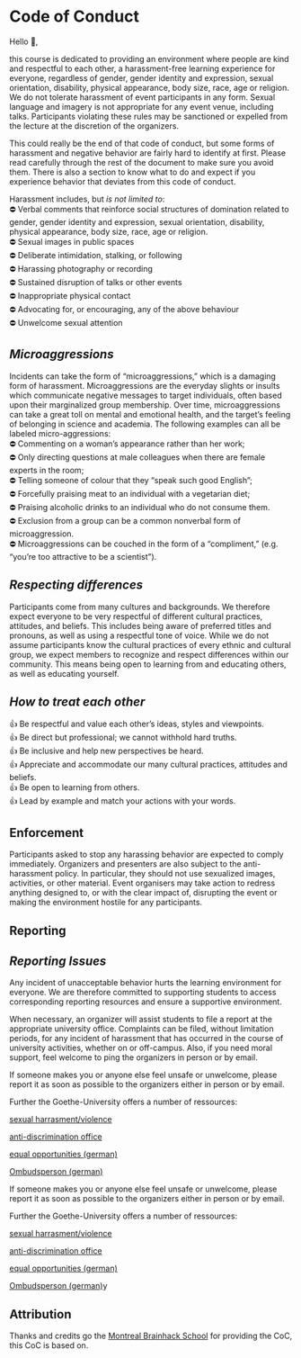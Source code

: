 # Code of Conduct

Hello 👋,

this course is dedicated to providing an environment where people are kind and respectful to each other, a harassment-free learning experience for everyone, regardless of gender, gender identity and expression, sexual orientation, disability, physical appearance, body size, race, age or religion. We do not tolerate harassment of event participants in any form. Sexual language and imagery is not appropriate for any event venue, including talks. Participants violating these rules may be sanctioned or expelled from the lecture at the discretion of the organizers.

This could really be the end of that code of conduct, but some forms of harassment and negative behavior are fairly hard to identify at first. Please read carefully through the rest of the document to make sure you avoid them. There is also a section to know what to do and expect if you experience behavior that deviates from this code of conduct.

Harassment includes, but _is not limited to_:  
⛔ Verbal comments that reinforce social structures of domination related to gender, gender identity and expression, sexual orientation, disability, physical appearance, body size, race, age or religion.  
⛔ Sexual images in public spaces  
⛔ Deliberate intimidation, stalking, or following  
⛔ Harassing photography or recording  
⛔ Sustained disruption of talks or other events  
⛔ Inappropriate physical contact  
⛔ Advocating for, or encouraging, any of the above behaviour  
⛔ Unwelcome sexual attention  

## *Microaggressions*
Incidents can take the form of “microaggressions,” which is a damaging form of harassment. Microaggressions are the everyday slights or insults which communicate negative messages to target individuals, often based upon their marginalized group membership. Over time, microaggressions can take a great toll on mental and emotional health, and the target’s feeling of belonging in science and academia. The following examples can all be labeled micro-aggressions:  
⛔ Commenting on a woman’s appearance rather than her work;  
⛔ Only directing questions at male colleagues when there are female experts in the room;  
⛔ Telling someone of colour that they “speak such good English”;  
⛔ Forcefully praising meat to an individual with a vegetarian diet;  
⛔ Praising alcoholic drinks to an individual who do not consume them.  
⛔ Exclusion from a group can be a common nonverbal form of microaggression.  
⛔ Microaggressions can be couched in the form of a “compliment,” (e.g. “you’re too attractive to be a scientist”).  

## *Respecting differences*  
Participants come from many cultures and backgrounds. We therefore expect everyone to be very respectful of different cultural practices, attitudes, and beliefs. This includes being aware of preferred titles and pronouns, as well as using a respectful tone of voice.
While we do not assume participants know the cultural practices of every ethnic and cultural group, we expect members to recognize and respect differences within our community. This means being open to learning from and educating others, as well as educating yourself.

## *How to treat each other*  
👍 Be respectful and value each other’s ideas, styles and viewpoints.  
👍 Be direct but professional; we cannot withhold hard truths.  
👍 Be inclusive and help new perspectives be heard.  
👍 Appreciate and accommodate our many cultural practices, attitudes and beliefs.  
👍 Be open to learning from others.  
👍 Lead by example and match your actions with your words.  


## **Enforcement**
Participants asked to stop any harassing behavior are expected to comply immediately. Organizers and presenters are also subject to the anti-harassment policy. In particular, they should not use sexualized images, activities, or other material. Event organisers may take action to redress anything designed to, or with the clear impact of, disrupting the event or making the environment hostile for any participants.

## **Reporting**



## *Reporting Issues*

Any incident of unacceptable behavior hurts the learning environment for everyone. We are therefore committed to supporting students to access corresponding reporting resources and ensure a supportive environment.

When necessary, an organizer will assist students to file a report at the appropriate university office. Complaints can be filed, without limitation periods, for any incident of harassment that has occurred in the course of university activities, whether on or off-campus. Also, if you need moral support, feel welcome to ping the organizers in person or by email.


If someone makes you or anyone else feel unsafe or unwelcome, please report it as soon as possible to the organizers either in person or by email.

Further the Goethe-University offers a number of ressources: 

[sexual harrasment/violence](https://www.goethe-university-frankfurt.de/113533163/Sexualised_Discrimination?locale=ent)

[anti-discrimination office](https://www.goethe-university-frankfurt.de/113532682/Services_and_Self_conception?locale=en)

[equal opportunities (german)](https://www.uni-frankfurt.de/70268108/Beratungsstelle_Chancengleichheit)

[Ombudsperson (german)](https://www.uni-frankfurt.de/97234850/Ombudspersonen_f%C3%BCr_Studierende_und_wissenschaftliche_Mitarbeiter_innen_sowie_f%C3%BCr_studentische_und_wissenschaftliche_Hilfskr%C3%A4fte)

If someone makes you or anyone else feel unsafe or unwelcome, please report it as soon as possible to the organizers either in person or by email.

Further the Goethe-University offers a number of ressources: 

[sexual harrasment/violence](https://www.goethe-university-frankfurt.de/113533163/Sexualised_Discrimination?locale=ent)

[anti-discrimination office](https://www.goethe-university-frankfurt.de/113532682/Services_and_Self_conception?locale=en)

[equal opportunities (german)](https://www.uni-frankfurt.de/70268108/Beratungsstelle_Chancengleichheit)

[Ombudsperson (german)](https://www.uni-frankfurt.de/97234850/Ombudspersonen_f%C3%BCr_Studierende_und_wissenschaftliche_Mitarbeiter_innen_sowie_f%C3%BCr_studentische_und_wissenschaftliche_Hilfskr%C3%A4fte)y


## Attribution
Thanks and credits go the [Montreal Brainhack School]() for providing the CoC, this CoC is based on.
